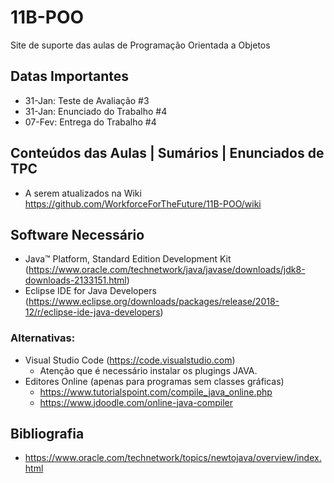 # 11B-POO
Site de suporte das aulas de Programação Orientada a Objetos

## Datas Importantes
- 31-Jan: Teste de Avaliação #3 
- 31-Jan: Enunciado do Trabalho #4
- 07-Fev: Entrega do Trabalho #4

## Conteúdos das Aulas | Sumários | Enunciados de TPC
* A serem atualizados na Wiki https://github.com/WorkforceForTheFuture/11B-POO/wiki

###

## Software Necessário
* Java™ Platform, Standard Edition Development Kit 
(https://www.oracle.com/technetwork/java/javase/downloads/jdk8-downloads-2133151.html)
* Eclipse IDE for Java Developers
(https://www.eclipse.org/downloads/packages/release/2018-12/r/eclipse-ide-java-developers)

### Alternativas:
* Visual Studio Code (https://code.visualstudio.com)
  * Atenção que é necessário instalar os plugings JAVA.
* Editores Online (apenas para programas sem classes gráficas)
  * https://www.tutorialspoint.com/compile_java_online.php
  * https://www.jdoodle.com/online-java-compiler

## Bibliografia
* https://www.oracle.com/technetwork/topics/newtojava/overview/index.html
